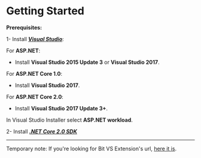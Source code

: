 # Getting Started

**Prerequisites:**

1- Install [***Visual Studio***](https://www.visualstudio.com/downloads/):

For **ASP.NET**:
- Install **Visual Studio 2015 Update 3** or **Visual Studio 2017**.

For **ASP.NET Core 1.0**:
- Install **Visual Studio 2017**.

For **ASP.NET Core 2.0**:
- Install **Visual Studio 2017 Update 3+**.

In Visual Studio Installer select **ASP.NET workload**.


2- Install ***[.NET Core 2.0 SDK](https://www.microsoft.com/net/download/core)***

___

Temporary note: If you're looking for Bit VS Extension's url, [here it is](https://myget.org/F/bit-foundation/vsix).

